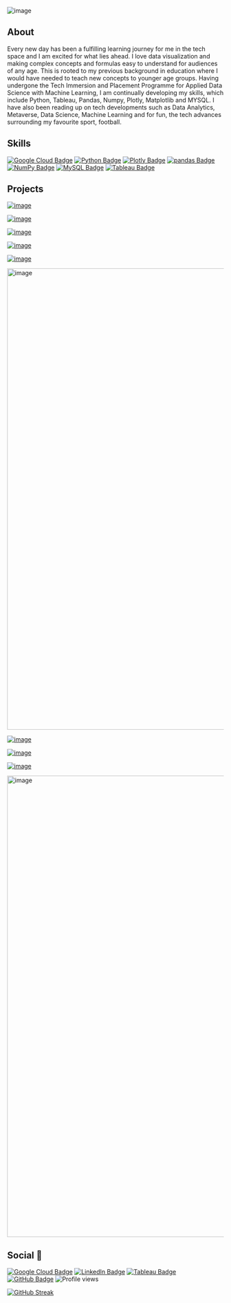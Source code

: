 ![image](https://user-images.githubusercontent.com/96287600/168872368-78171dab-f361-4a34-88dd-986dfd39341a.png)

## About 

Every new day has been a fulfilling learning journey for me in the tech space and I am excited for what lies ahead. I love data visualization and making complex concepts and formulas easy to understand for audiences of any age. This is rooted to my previous background in education where I would have needed to teach new concepts to younger age groups. 
Having undergone the Tech Immersion and Placement Programme for Applied Data Science with Machine Learning, I am continually developing my skills, which include Python, Tableau, Pandas, Numpy, Plotly, Matplotlib and MYSQL. I have also been reading up on tech developments such as Data Analytics, Metaverse, Data Science, Machine Learning and for fun, the tech advances surrounding my favourite sport, football.

## Skills

[![Google Cloud Badge](https://img.shields.io/badge/Google%20Cloud-4285F4?logo=googlecloud&logoColor=fff&style=flat)](https://www.cloudskillsboost.google/public_profiles/c2ff4f8e-4f42-4380-b038-73104c7d98fc) [![Python Badge](https://img.shields.io/badge/Python-3776AB?logo=python&logoColor=fff&style=flat)](https://www.python.org/) [![Plotly Badge](https://img.shields.io/badge/Plotly-3F4F75?logo=plotly&logoColor=fff&style=flat)](https://plotly.com/) [![pandas Badge](https://img.shields.io/badge/pandas-150458?logo=pandas&logoColor=fff&style=flat)](https://pandas.pydata.org/) [![NumPy Badge](https://img.shields.io/badge/NumPy-013243?logo=numpy&logoColor=fff&style=flat)](https://numpy.org/) [![MySQL Badge](https://img.shields.io/badge/MySQL-4479A1?logo=mysql&logoColor=fff&style=flat)](https://www.mysql.com/) [![Tableau Badge](https://img.shields.io/badge/Tableau-E97627?logo=tableau&logoColor=fff&style=flat)](https://public.tableau.com/app/profile/mohamed.abdul.rauf) 


## Projects
[![image](https://user-images.githubusercontent.com/96287600/171625874-85257b45-f158-4433-a40e-05996ba0c211.png)](https://github.com/abdrauf26/champions_league_repo)

[![image](https://user-images.githubusercontent.com/96287600/187084184-9bfdc17b-bc9e-4c54-bde9-ae9c7e2ebfce.png)](https://github.com/abdrauf26/abdul_rauf_repo)

[![image](https://user-images.githubusercontent.com/96287600/167428747-62a64b60-fc42-40a0-a211-fb19fac4157d.png)](https://github.com/abdrauf26/ml_repo)

[![image](https://user-images.githubusercontent.com/96287600/161565008-39ba33fc-8194-48a5-a288-751fc89358d8.png)](https://public.tableau.com/app/profile/mohamed.abdul.rauf/viz/HowSengkanghasthenumberofhighestHDBunitssoldinSingaporeusingTableau_/HowSengkanghasthenumberofhighestHDBunitssoldinSingaporeusingTableau_)

[![image](https://user-images.githubusercontent.com/96287600/178280374-6d62400d-6d19-4d71-9498-8a1a7da7f8d1.png)](https://github.com/abdrauf26/data_visualization)

[<img width="1073" alt="image" src="https://user-images.githubusercontent.com/96287600/214326141-1909f94d-3889-46cb-b2fe-d1ec2a25b11a.png">](https://github.com/abdrauf26/financial_literacy_using_python)


[![image](https://user-images.githubusercontent.com/96287600/163551843-d4fb392b-713f-43fc-acba-0cd678a04129.png)](https://github.com/abdrauf26/web_scraping_repo)

[![image](https://user-images.githubusercontent.com/96287600/163976546-c012a39b-1734-4e36-9696-6fe7c8a3aad7.png)](https://github.com/abdrauf26/my_sql_repo)

[![image](https://user-images.githubusercontent.com/96287600/182019004-83960c75-13f4-42e3-ba4c-de64deedde7d.png)](https://github.com/abdrauf26/Neural-Style-Transfer)

[<img width="1073" alt="image" src="https://user-images.githubusercontent.com/96287600/212044707-94d90d03-6e37-47e1-947b-1969f60fde6d.png">](https://github.com/abdrauf26/makecode_arcade_mathematics)



## Social 📧 

[![Google Cloud Badge](https://img.shields.io/badge/Google%20Cloud-4285F4?logo=googlecloud&logoColor=fff&style=flat)](https://www.cloudskillsboost.google/public_profiles/c2ff4f8e-4f42-4380-b038-73104c7d98fc) [![LinkedIn Badge](https://img.shields.io/badge/LinkedIn-0A66C2?logo=linkedin&logoColor=fff&style=flat)](https://www.linkedin.com/in/raufyusope/) [![Tableau Badge](https://img.shields.io/badge/Tableau-E97627?logo=tableau&logoColor=fff&style=flat)](https://public.tableau.com/app/profile/mohamed.abdul.rauf) [![GitHub Badge](https://img.shields.io/badge/GitHub-181717?logo=github&logoColor=fff&style=flat)](https://github.com/abdrauf26) ![Profile views](https://gpvc.arturio.dev/abdrauf26) 

[![GitHub Streak](https://github-readme-streak-stats.herokuapp.com/?user=abdrauf26&theme=default)](https://git.io/streak-stats)

<!---
abdrauf26/abdrauf26 is a ✨ special ✨ repository because its `README.md` (this file) appears on your GitHub profile.
You can click the Preview link to take a look at your changes.
--->
